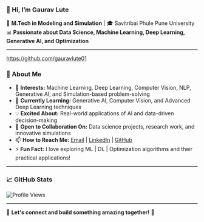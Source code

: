 ### 👋 Hi, I’m Gaurav Lute  

🔬 **M.Tech in Modeling and Simulation** | 🎓 Savitribai Phule Pune University  
📊 **Passionate about Data Science, Machine Learning, Deep Learning, Generative AI, and Optimization**  

---
https://github.com/gauravlute01
### 🚀 About Me  

- 👀 **Interests:** Machine Learning, Deep Learning, Computer Vision, NLP, Generative AI, and Simulation-based problem-solving  
- 🌱 **Currently Learning:** Generative AI, Computer Vision, and Advanced Deep Learning techniques  
- 💡 **Excited About:** Real-world applications of AI and data-driven decision-making  
- 💞️ **Open to Collaboration On:** Data science projects, research work, and innovative simulations  
- 📫 **How to Reach Me:** [Email](#) | [LinkedIn](#) | [GitHub](#)  
- ⚡ **Fun Fact:** I love exploring ML | DL | Optimization algorithms and their practical applications!  

---

### 📈 GitHub Stats  

![Profile Views](https://komarev.com/ghpvc/?username=your-gauravlute01&label=Profile+Views&color=blue)  

---

🔗 **Let's connect and build something amazing together!** 🚀
